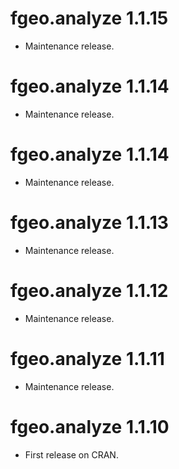 # fgeo.analyze 1.1.15

* Maintenance release.

# fgeo.analyze 1.1.14

* Maintenance release.

# fgeo.analyze 1.1.14

* Maintenance release.

# fgeo.analyze 1.1.13

* Maintenance release.

# fgeo.analyze 1.1.12

* Maintenance release.

# fgeo.analyze 1.1.11

* Maintenance release.

# fgeo.analyze 1.1.10

* First release on CRAN.
